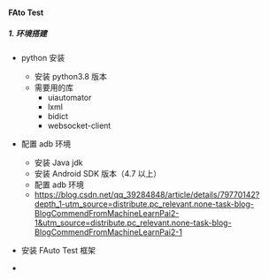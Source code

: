 #### FAto Test

##### 1. 环境搭建

+ python 安装
  + 安装 python3.8 版本
  + 需要用的库
    + uiautomator
    + lxml
    + bidict
    + websocket-client
+ 配置 adb 环境
  + 安装 Java jdk 
  + 安装 Android SDK 版本（4.7 以上）
  + 配置 adb 环境
  +  https://blog.csdn.net/qq_39284848/article/details/79770142?depth_1-utm_source=distribute.pc_relevant.none-task-blog-BlogCommendFromMachineLearnPai2-1&utm_source=distribute.pc_relevant.none-task-blog-BlogCommendFromMachineLearnPai2-1 

+ 安装 FAuto Test 框架
+ 